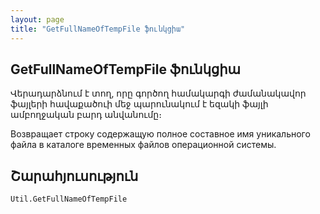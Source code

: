 ```yaml
---
layout: page
title: "GetFullNameOfTempFile ֆունկցիա"
---
```



## GetFullNameOfTempFile ֆունկցիա

Վերադարձնում է տող, որը գործող համակարգի ժամանակավոր ֆայլերի հավաքածուի մեջ պարունակում է եզակի ֆայլի ամբողջական բարդ անվանումը։

Возвращает строку содержащую полное составное имя уникального файла в каталоге временных файлов операционной системы.


## Շարահյուսություն

```vb
Util.GetFullNameOfTempFile
```
